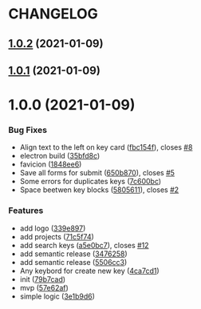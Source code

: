# CHANGELOG

## [1.0.2](https://github.com/svoboda-rabstvo/ngx-translate-editor/compare/v1.0.1...v1.0.2) (2021-01-09)

## [1.0.1](https://github.com/svoboda-rabstvo/ngx-translate-editor/compare/v1.0.0...v1.0.1) (2021-01-09)

# 1.0.0 (2021-01-09)


### Bug Fixes

* Align text to the left on key card ([fbc154f](https://github.com/svoboda-rabstvo/ngx-translate-editor/commit/fbc154fafc733177a650336818b2d109ace3abcd)), closes [#8](https://github.com/svoboda-rabstvo/ngx-translate-editor/issues/8)
* electron build ([35bfd8c](https://github.com/svoboda-rabstvo/ngx-translate-editor/commit/35bfd8cfad62210cbc641451cd0a48dcc778bf46))
* favicion ([1848ee6](https://github.com/svoboda-rabstvo/ngx-translate-editor/commit/1848ee6893d8292f5632d51aa0c70bf340dfbe4e))
* Save all forms for submit ([650b870](https://github.com/svoboda-rabstvo/ngx-translate-editor/commit/650b870972d97b525c9f79d84d425d7fb7ffae1d)), closes [#5](https://github.com/svoboda-rabstvo/ngx-translate-editor/issues/5)
* Some errors for duplicates keys ([7c600bc](https://github.com/svoboda-rabstvo/ngx-translate-editor/commit/7c600bcd6add42147c8b7d919e2b8499304421ae))
* Space beetwen key blocks ([5805611](https://github.com/svoboda-rabstvo/ngx-translate-editor/commit/58056112d44e4df9fd69c59993e2f5ee29eb21a3)), closes [#2](https://github.com/svoboda-rabstvo/ngx-translate-editor/issues/2)


### Features

* add logo ([339e897](https://github.com/svoboda-rabstvo/ngx-translate-editor/commit/339e89761738a67847d4bfbc400bccc635cb14ed))
* add projects ([71c5f74](https://github.com/svoboda-rabstvo/ngx-translate-editor/commit/71c5f74294e8538bc7b3c8bbcc589fff68df8ac0))
* add search keys ([a5e0bc7](https://github.com/svoboda-rabstvo/ngx-translate-editor/commit/a5e0bc71787863d5274f1c1011e95bebce029651)), closes [#12](https://github.com/svoboda-rabstvo/ngx-translate-editor/issues/12)
* add semantic release ([3476258](https://github.com/svoboda-rabstvo/ngx-translate-editor/commit/347625851457b1149b55bf0e7303ad77cfd58099))
* add semantic release ([5506cc3](https://github.com/svoboda-rabstvo/ngx-translate-editor/commit/5506cc385000c1ad25679e151c85cb21bce77af9))
* Any keybord for create new key ([4ca7cd1](https://github.com/svoboda-rabstvo/ngx-translate-editor/commit/4ca7cd1883edf1e6aaa1b11e71ff0462110cfb21))
* init ([79b7cad](https://github.com/svoboda-rabstvo/ngx-translate-editor/commit/79b7cad391a6b5e5a9735a178dd8b4c9fcd5c9d5))
* mvp ([57e62af](https://github.com/svoboda-rabstvo/ngx-translate-editor/commit/57e62afb94cfc8dcf4bc6b87d4d3d1c4759757f7))
* simple logic ([3e1b9d6](https://github.com/svoboda-rabstvo/ngx-translate-editor/commit/3e1b9d6f0e230c90c055f99da752c915eadf3cfd))
